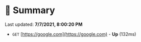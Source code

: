 # 📖 Summary
Last updated: **7/7/2021, 8:00:20 PM**

- `GET` [https://google.com](https://google.com) - **Up** (132ms)
